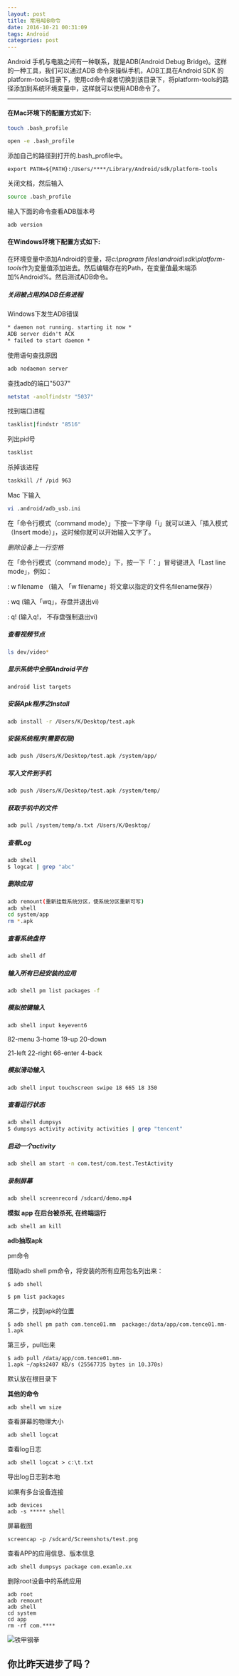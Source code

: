 ```yaml
---
layout: post
title: 常用ADB命令
date: 2016-10-21 00:31:09
tags: Android
categories: post
---
```


Android 手机与电脑之间有一种联系，就是ADB(Android Debug Bridge)。这样的一种工具，我们可以通过ADB 命令来操纵手机，ADB工具在Android  SDK 的platform-tools目录下，使用cd命令或者切换到该目录下，将platform-tools的路径添加到系统环境变量中，这样就可以使用ADB命令了。

<!--more-->

------



#### 在Mac环境下的配置方式如下:

```bash
touch .bash_profile
```

```bash
open -e .bash_profile
```

添加自己的路径到打开的.bash_profile中。

```wiki
export PATH=${PATH}:/Users/****/Library/Android/sdk/platform-tools
```

关闭文档，然后输入

```bash
source .bash_profile
```

输入下面的命令查看ADB版本号

```bash
adb version
```

#### 在Windows环境下配置方式如下:

在环境变量中添加Android的变量，将*c:\program files\android\sdk\platform-tools*作为变量值添加进去。然后编辑存在的Path，在变量值最末端添加%Android%。然后测试ADB命令。

##### 关闭被占用的ADB任务进程

Windows下发生ADB错误

```xml
* daemon not running. starting it now *   
ADB server didn't ACK   
* failed to start daemon *
```

使用语句查找原因

```bash
adb nodaemon server
```

查找adb的端口"5037"

```bash
netstat -anolfindstr "5037"
```

找到端口进程

```bash
tasklist|findstr "8516"
```

列出pid号

```bash
tasklist
```

杀掉该进程

```bash
taskkill /f /pid 963
```

Mac 下输入

```bash
vi .android/adb_usb.ini
```

在「命令行模式（command mode）」下按一下字母「i」就可以进入「插入模式（Insert mode）」，这时候你就可以开始输入文字了。

*删除设备上一行空格*

在「命令行模式（command mode）」下，按一下「：」冒号键进入「Last line mode」，例如：

: w filename （输入 「w filename」将文章以指定的文件名filename保存）

: wq (输入「wq」，存盘并退出vi)

: q! (输入q!， 不存盘强制退出vi)



##### 查看视频节点

```bash
ls dev/video*
```

##### 显示系统中全部Android平台

```bash
android list targets
```

##### 安装Apk程序之Install

```bash
adb install -r /Users/K/Desktop/test.apk
```

##### 安装系统程序(需要权限)

```bash
adb push /Users/K/Desktop/test.apk /system/app/
```

##### 写入文件到手机

````bash
adb push /Users/K/Desktop/test.apk /system/temp/
````

##### 获取手机中的文件

````bash
adb pull /system/temp/a.txt /Users/K/Desktop/
````

##### 查看Log

```bash
adb shell
$ logcat | grep "abc"
```

##### 删除应用

````bash
adb remount(重新挂载系统分区，使系统分区重新可写)
adb shell
cd system/app
rm *.apk
````

##### 查看系统盘符

```bash
adb shell df
```

##### 输入所有已经安装的应用

```bash
adb shell pm list packages -f
```

##### 模拟按键输入

````bash
adb shell input keyevent6
````

82-menu	3-home		19-up		20-down

21-left		22-right		66-enter		4-back

##### 模拟滑动输入

```bash
adb shell input touchscreen swipe 18 665 18 350
```

##### 查看运行状态

````bash
adb shell dumpsys
$ dumpsys activity activity activities | grep "tencent"
````

##### 启动一个activity

```bash
adb shell am start -n com.test/com.test.TestActivity
```

##### 录制屏幕

```bash
adb shell screenrecord /sdcard/demo.mp4
```

**模拟 app 在后台被杀死, 在终端运行**

``` shell
adb shell am kill
```

**adb抽取apk**

pm命令

借助adb shell pm命令，将安装的所有应用包名列出来：

`$ adb shell`

`$ pm list packages`

第二步，找到apk的位置

```
$ adb shell pm path com.tence01.mm  package:/data/app/com.tence01.mm-1.apk
```

第三步，pull出来

`$ adb pull /data/app/com.tence01.mm-1.apk ~/apks2407 KB/s (25567735 bytes in 10.370s)   `

默认放在根目录下

**其他的命令**

```shell
adb shell wm size
```

查看屏幕的物理大小

```
adb shell logcat 
```

查看log日志

```
adb shell logcat > c:\t.txt
```

导出log日志到本地

如果有多台设备连接

```shell
adb devices
adb -s ***** shell
```

屏幕截图

```shell
screencap -p /sdcard/Screenshots/test.png
```

查看APP的应用信息、版本信息

```shell
adb shell dumpsys package com.examle.xx
```

删除root设备中的系统应用

```shell
adb root
adb remount
adb shell
cd system
cd app
rm -rf com.****
```











![铁甲钢拳](http://of77q1ocj.bkt.clouddn.com/%E9%93%81%E7%94%B2%E9%92%A2%E6%8B%B3.jpg)




你比昨天进步了吗？
-------------
